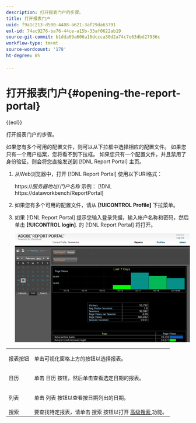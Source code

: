 ```yaml
---
description: 打开报表门户的步骤。
title: 打开报表门户
uuid: f9a1c213-d500-4408-a621-3af29da63791
exl-id: 74ac9276-ba76-44ce-a15b-33af0622ab19
source-git-commit: b1dda69a606a16dccca30d2a74c7e63dbd27936c
workflow-type: tm+mt
source-wordcount: '178'
ht-degree: 6%

---
```


# 打开报表门户{#opening-the-report-portal}

{{eol}}

打开报表门户的步骤。

如果您有多个可用的配置文件，则可以从下拉框中选择相应的配置文件。 如果您只有一个用户档案，您将看不到下拉框。 如果您只有一个配置文件，并且禁用了身份验证，则会将您直接发送到 [!DNL Report Portal] 主页。

1. 从Web浏览器中，打开 [!DNL Report Portal] 使用以下URI格式：

   https://*服务器地址*/*门户名称*
示例： [!DNL https://dataworkbench/ReportPortal]
1. 如果您有多个可用的配置文件，请从 **[!UICONTROL Profile]** 下拉菜单。
1. 如果 [!DNL Report Portal] 提示您输入登录凭据，输入帐户名称和密码，然后单击 **[!UICONTROL login]**. 的 [!DNL Report Portal] 将打开。

   ![](assets/report_portal_home.png)

<table id="table_E68190C670684FA798B41702FC911827">
 <tbody>
  <tr>
   <td colname="col1"> 报表按钮 </td>
   <td colname="col2"> <p>单击可视化窗格上方的按钮以选择报表。 </p> </td>
  </tr>
  <tr>
   <td colname="col1"> 日历 </td>
   <td colname="col2"> <p>单击 <span class="uicontrol"> 日历 </span> 按钮，然后单击查看选定日期的报表。 </p> </td>
  </tr>
  <tr>
   <td colname="col1"> 列表 </td>
   <td colname="col2"> <p>单击 <span class="uicontrol"> 列表 </span> 按钮以查看按日期列出的日期。 </p> </td>
  </tr>
  <tr>
   <td colname="col1"> 搜索 </td>
   <td colname="col2"> 要查找特定报表，请单击 <span class="uicontrol"> 搜索 </span> 按钮以打开 <a href="../../../home/c-rpt-oview/c-search-adv.md#concept-083b751e28b645ceaa4d9784d21f78ca"> 高级搜索 </a> 功能。 </td>
  </tr>
 </tbody>
</table>
